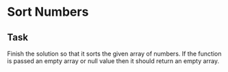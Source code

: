 # Sort Numbers

## Task
Finish the solution so that it sorts the given array of numbers. If the function is passed an empty array or null value then it should return an empty array.